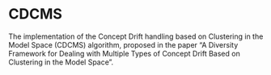 # CDCMS
The implementation of the Concept Drift handling based on Clustering in the Model Space (CDCMS) algorithm, proposed in the paper “A Diversity Framework for Dealing with Multiple Types of Concept Drift Based on Clustering in the Model Space”.
